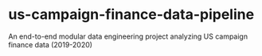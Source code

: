 # us-campaign-finance-data-pipeline
An end-to-end modular data engineering project analyzing US campaign finance data (2019-2020)
